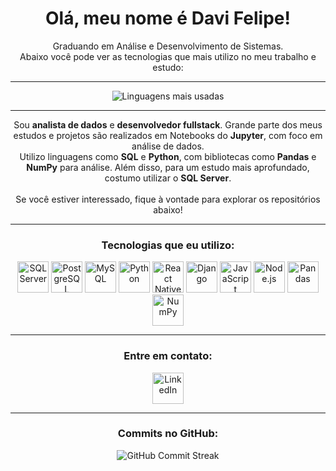 <h1 align="center">Olá, meu nome é Davi Felipe!</h1>
<p align="center">
  Graduando em Análise e Desenvolvimento de Sistemas.
  <br>
  Abaixo você pode ver as tecnologias que mais utilizo no meu trabalho e estudo:
</p>

---

<div align="center">
  <img src="https://github-readme-stats.vercel.app/api/top-langs/?username=davifelipe00&layout=compact&theme=radical&langs_count=10" alt="Linguagens mais usadas" />
</div>

---

<p align="center">
  Sou <strong>analista de dados</strong> e <strong>desenvolvedor fullstack</strong>. Grande parte dos meus estudos e projetos são realizados em Notebooks do <strong>Jupyter</strong>, com foco em análise de dados. 
  <br> 
  Utilizo linguagens como <strong>SQL</strong> e <strong>Python</strong>, com bibliotecas como <strong>Pandas</strong> e <strong>NumPy</strong> para análise. Além disso, para um estudo mais aprofundado, costumo utilizar o <strong>SQL Server</strong>.
  <br><br>
  Se você estiver interessado, fique à vontade para explorar os repositórios abaixo!
</p>

---

<h3 align="center">Tecnologias que eu utilizo:</h3>

<div align="center">
  <!-- Banco de Dados -->
  <img src="https://img.shields.io/badge/SQL_Server-003B57?style=flat&logo=microsoft-sql-server&logoColor=white" alt="SQL Server" height="50" />
  <img src="https://img.shields.io/badge/PostgreSQL-336791?style=flat&logo=postgresql&logoColor=white" alt="PostgreSQL" height="50" />
  <img src="https://img.shields.io/badge/MySQL-000000?style=flat&logo=mysql&logoColor=white" alt="MySQL" height="50" />
  
  <!-- Desenvolvimento -->
  <img src="https://img.shields.io/badge/Python-3776AB?style=flat&logo=python&logoColor=white" alt="Python" height="50" />
  <img src="https://img.shields.io/badge/React_Native-61DAFB?style=flat&logo=react&logoColor=black" alt="React Native" height="50" />
  <img src="https://img.shields.io/badge/Django-092E20?style=flat&logo=django&logoColor=white" alt="Django" height="50" />
  <img src="https://img.shields.io/badge/JavaScript-F7DF1E?style=flat&logo=javascript&logoColor=black" alt="JavaScript" height="50" />
  <img src="https://img.shields.io/badge/Node.js-339933?style=flat&logo=node.js&logoColor=white" alt="Node.js" height="50" />
  
  <!-- Bibliotecas -->
  <img src="https://img.shields.io/badge/Pandas-150458?style=flat&logo=pandas&logoColor=white" alt="Pandas" height="50" />
  <img src="https://img.shields.io/badge/NumPy-013243?style=flat&logo=numpy&logoColor=white" alt="NumPy" height="50" />
</div>

---

<div align="center">
  <h3>Entre em contato:</h3>
  <a href="https://www.linkedin.com/in/davi-felipe-9847881b5/" target="_blank">
    <img src="https://img.shields.io/badge/LinkedIn-DaviFelipe-blue?style=for-the-badge&logo=linkedin&logoColor=white" alt="LinkedIn" height="50" />
  </a>
</div>

---

<h3 align="center">Commits no GitHub:</h3>

<div align="center">
  <img src="https://github-readme-streak-stats.herokuapp.com/?user=davifelipe00&theme=radical&border_radius=5&currStreakLabel=FF9900&sideLabels=FFF" alt="GitHub Commit Streak" />
</div>
